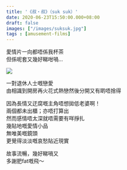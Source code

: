 ```yaml
---
title: '《叔・叔》（suk suk）'
date: 2020-06-23T15:50:00.000+08:00
draft: false
images: ["/images/suksuk.jpg"]
tags : [amusement-films]
---
```


愛情片一向都唔係我杯茶  
但係呢套又幾好睇咁喎...

![](/images/suksuk.jpg)

一對退休人士嘅戀愛  
由相識到開房再火花式熱戀然後分開又有啲唔捨得  

因為長情又迂腐嘅主角唔想拋低老婆啊！  
兩個都未出櫃；亦唔打算出  
然而感情唔太深就唔需要有咩掙扎  
幾貼地嘅愛情小品  
無唯美嘅鏡頭  
更覺得淡淡嘅哀愁貼近現實


故事流暢，幾好睇喎又  
多謝肥fat嘅飛～

